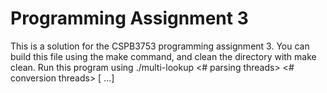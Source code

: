 # Programming Assignment 3

This is a solution for the CSPB3753 programming assignment 3. You can build this file using the make command, and clean the directory with make clean.
Run this program using 
./multi-lookup <# parsing threads> <# conversion threads> <parsing log> <converter log> [ <datafile> ...]
